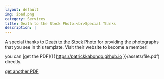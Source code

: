 ```yaml
---
layout: default
img: ipad.png
category: Services
title: Death to the Stock Photo:<br>Special Thanks
description: |
---
```

  A special thanks to [Death to the Stock Photo](https://drive.google.com/drive/search?q=pdf) for providing the photographs that you see in this template.  Visit their website to become a member!

you can [get the PDF]({{ https://patrickkabongo.github.io }}/assets/file.pdf) directly.

<a href="{{ https://patrickkabongo.github.io }}/assets/file.pdf" target="_blank">get another PDF</a>

